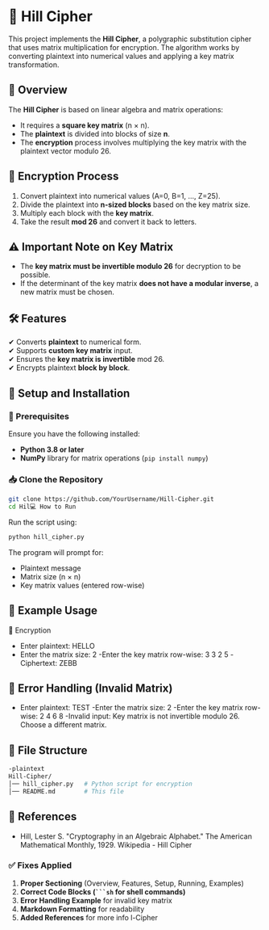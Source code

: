 # 🔢 Hill Cipher

This project implements the **Hill Cipher**, a polygraphic substitution cipher that uses matrix multiplication for encryption. The algorithm works by converting plaintext into numerical values and applying a key matrix transformation.

## 📜 Overview
The **Hill Cipher** is based on linear algebra and matrix operations:
- It requires a **square key matrix** (n × n).
- The **plaintext** is divided into blocks of size **n**.
- The **encryption** process involves multiplying the key matrix with the plaintext vector modulo 26.

## 🔐 Encryption Process
1. Convert plaintext into numerical values (A=0, B=1, ..., Z=25).
2. Divide the plaintext into **n-sized blocks** based on the key matrix size.
3. Multiply each block with the **key matrix**.
4. Take the result **mod 26** and convert it back to letters.

## ⚠️ Important Note on Key Matrix
- The **key matrix must be invertible modulo 26** for decryption to be possible.
- If the determinant of the key matrix **does not have a modular inverse**, a new matrix must be chosen.

## 🛠️ Features
✔ Converts **plaintext** to numerical form.  
✔ Supports **custom key matrix** input.  
✔ Ensures the **key matrix is invertible** mod 26.  
✔ Encrypts plaintext **block by block**.

## 🚀 Setup and Installation

### 📌 Prerequisites
Ensure you have the following installed:
- **Python 3.8 or later**  
- **NumPy** library for matrix operations (`pip install numpy`)

### 📥 Clone the Repository
```sh
git clone https://github.com/YourUsername/Hill-Cipher.git
cd Hil💻 How to Run
``` 
Run the script using:
``` sh
python hill_cipher.py
```

The program will prompt for:

- Plaintext message
- Matrix size (n × n)
- Key matrix values (entered row-wise)

## 📝 Example Usage
🔐 Encryption

- Enter plaintext: HELLO
- Enter the matrix size: 2
-Enter the key matrix row-wise:
3 3
2 5
-Ciphertext: ZEBB  

## 🚫 Error Handling (Invalid Matrix)

- Enter plaintext: TEST
-Enter the matrix size: 2
-Enter the key matrix row-wise:
2 4
6 8
-Invalid input: Key matrix is not invertible modulo 26. Choose a different matrix.

## 📂 File Structure
``` sh
-plaintext
Hill-Cipher/
│── hill_cipher.py   # Python script for encryption
│── README.md        # This file
```

## 📜 References
- Hill, Lester S. "Cryptography in an Algebraic Alphabet." The American Mathematical Monthly, 1929.
Wikipedia - Hill Cipher


### ✅ **Fixes Applied**
1. **Proper Sectioning** (Overview, Features, Setup, Running, Examples)
2. **Correct Code Blocks (` ```sh ` for shell commands)**
3. **Error Handling Example** for invalid key matrix
4. **Markdown Formatting** for readability  
5. **Added References** for more info  l-Cipher
```
